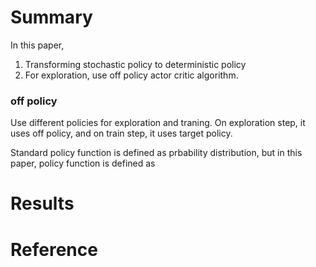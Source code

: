 # Summary
In this paper, 
1) Transforming stochastic policy to deterministic policy
2) For exploration, use off policy actor critic algorithm.

### off policy
 Use different policies for exploration and traning. On exploration step, it uses off policy, and on train step, it uses target policy.
 
Standard policy function is defined as prbability distribution, but in this paper, policy function is defined as



# Results

# Reference
